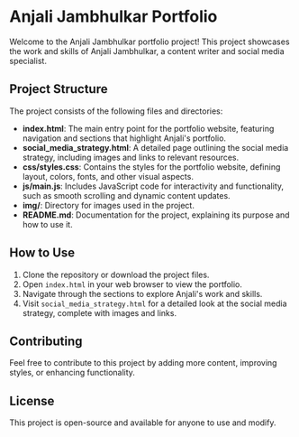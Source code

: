 # Anjali Jambhulkar Portfolio

Welcome to the Anjali Jambhulkar portfolio project! This project showcases the work and skills of Anjali Jambhulkar, a content writer and social media specialist.

## Project Structure

The project consists of the following files and directories:

- **index.html**: The main entry point for the portfolio website, featuring navigation and sections that highlight Anjali's portfolio.
- **social_media_strategy.html**: A detailed page outlining the social media strategy, including images and links to relevant resources.
- **css/styles.css**: Contains the styles for the portfolio website, defining layout, colors, fonts, and other visual aspects.
- **js/main.js**: Includes JavaScript code for interactivity and functionality, such as smooth scrolling and dynamic content updates.
- **img/**: Directory for images used in the project.
- **README.md**: Documentation for the project, explaining its purpose and how to use it.

## How to Use

1. Clone the repository or download the project files.
2. Open `index.html` in your web browser to view the portfolio.
3. Navigate through the sections to explore Anjali's work and skills.
4. Visit `social_media_strategy.html` for a detailed look at the social media strategy, complete with images and links.

## Contributing

Feel free to contribute to this project by adding more content, improving styles, or enhancing functionality. 

## License

This project is open-source and available for anyone to use and modify.
